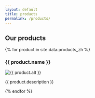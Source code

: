 ```yaml
---
layout: default
title: products
permalink: /products/
---
```


<h2>Our products</h2>

<div class="product-grid">
  {% for product in site.data.products_zh %}
    <div class="product-item">
      <h3>{{ product.name }}</h3>
      <img src="{{ product.image }}" alt="{{ product.alt }}" style="max-width: 100%; height: auto;">
      <p>{{ product.description }}</p>
    </div>
  {% endfor %}
</div>